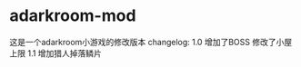 # adarkroom-mod
这是一个adarkroom小游戏的修改版本
changelog:
    1.0
        增加了BOSS
        修改了小屋上限
    1.1
        增加猎人掉落鳞片

